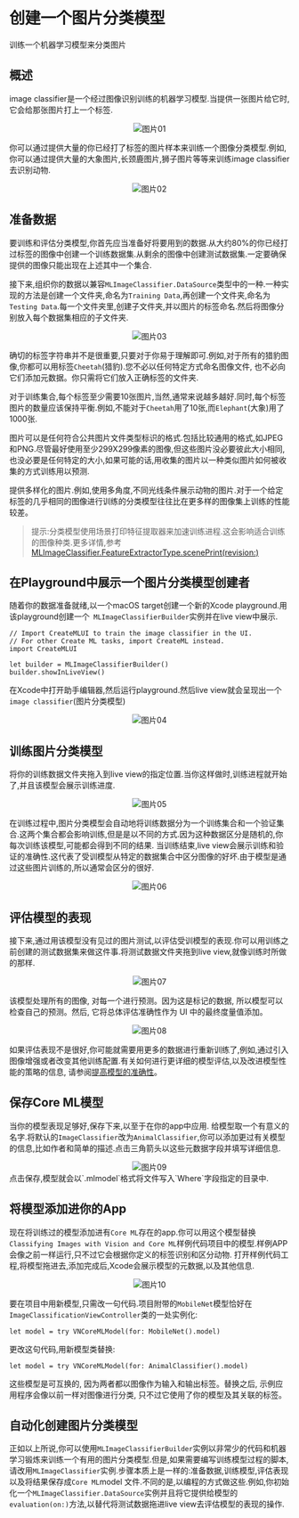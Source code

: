 # 创建一个图片分类模型
训练一个机器学习模型来分类图片
## 概述
image classifier是一个经过图像识别训练的机器学习模型.当提供一张图片给它时,它会给那张图片打上一个标签.
<div align="center"><img src="./01.jpg" alt="图片01"></div>

你可以通过提供大量的你已经打了标签的图片样本来训练一个图像分类模型.例如,你可以通过提供大量的大象图片,长颈鹿图片,狮子图片等等来训练image classifier去识别动物.
<div align="center"><img src="./02.jpg" alt="图片02"></div>

## 准备数据
要训练和评估分类模型,你首先应当准备好将要用到的数据.从大约80%的你已经打过标签的图像中创建一个训练数据集.从剩余的图像中创建测试数据集.一定要确保提供的图像只能出现在上述其中一个集合.

接下来,组织你的数据以兼容`MLImageClassifier.DataSource`类型中的一种.一种实现的方法是创建一个文件夹,命名为`Training Data`,再创建一个文件夹,命名为`Testing Data`.每一个文件夹里,创建子文件夹,并以图片的标签命名.然后将图像分别放入每个数据集相应的子文件夹.
<div align="center"><img src="./03.jpg" alt="图片03"></div>

确切的标签字符串并不是很重要,只要对于你易于理解即可.例如,对于所有的猎豹图像,你都可以用标签`Cheetah`(猎豹).您不必以任何特定方式命名图像文件, 也不必向它们添加元数据。你只需将它们放入正确标签的文件夹.

对于训练集合,每个标签至少需要10张图片,当然,通常来说越多越好.同时,每个标签图片的数量应该保持平衡.例如,不能对于`Cheetah`用了10张,而`Elephant`(大象)用了1000张.

图片可以是任何符合公共图片文件类型标识的格式.包括比较通用的格式,如JPEG和PNG.尽管最好使用至少299X299像素的图像,但这些图片没必要彼此大小相同,也没必要是任何特定的大小,如果可能的话,用收集的图片以一种类似图片如何被收集的方式训练用以预测.

提供多样化的图片.例如,使用多角度,不同光线条件展示动物的图片.对于一个给定标签的几乎相同的图像进行训练的分类模型往往比在更多样的图像集上训练的性能较差。

>提示:分类模型使用场景打印特征提取器来加速训练进程.这会影响适合训练的图像种类.更多详情,参考[MLImageClassifier.FeatureExtractorType.scenePrint(revision:)]()

## 在Playground中展示一个图片分类模型创建者
随着你的数据准备就绪,以一个macOS target创建一个新的Xcode playground.用该playground创建一个` MLImageClassifierBuilder`实例并在live view中展示.

```
// Import CreateMLUI to train the image classifier in the UI.
// For other Create ML tasks, import CreateML instead.
import CreateMLUI 

let builder = MLImageClassifierBuilder()
builder.showInLiveView()
```

在Xcode中打开助手编辑器,然后运行playground.然后live view就会呈现出一个`image classifier`(图片分类模型)
<div align="center"><img src="./04.jpg" alt="图片04"></div>

## 训练图片分类模型
将你的训练数据文件夹拖入到live view的指定位置.当你这样做时,训练进程就开始了,并且该模型会展示训练进度.
<div align="center"><img src="./05.jpg" alt="图片05"></div>

在训练过程中,图片分类模型会自动地将训练数据分为一个训练集合和一个验证集合.这两个集合都会影响训练,但是是以不同的方式.因为这种数据区分是随机的,你每次训练该模型,可能都会得到不同的结果.
当训练结束,live view会展示训练和验证的准确性.这代表了受训模型从特定的数据集合中区分图像的好坏.由于模型是通过这些图片训练的,所以通常会区分的很好.
<div align="center"><img src="./06.jpg" alt="图片06"></div>

## 评估模型的表现
接下来,通过用该模型没有见过的图片测试,以评估受训模型的表现.你可以用训练之前创建的测试数据集来做这件事.将测试数据文件夹拖到live view,就像训练时所做的那样.
<div align="center"><img src="./07.jpg" alt="图片07"></div>

该模型处理所有的图像, 对每一个进行预测。因为这是标记的数据, 所以模型可以检查自己的预测。然后, 它将总体评估准确性作为 UI 中的最终度量值添加。
<div align="center"><img src="./08.jpg" alt="图片08"></div>

如果评估表现不是很好,你可能就需要用更多的数据进行重新训练了,例如,通过引入图像增强或者改变其他训练配置.有关如何进行更详细的模型评估,以及改进模型性能的策略的信息, 请参阅[提高模型的准确性]()。

## 保存Core ML模型
当你的模型表现足够好,保存下来,以至于在你的app中应用.
给模型取一个有意义的名字.将默认的`ImageClassifier`改为`AnimalClassifier`,你可以添加更过有关模型的信息,比如作者和简单的描述.点击三角箭头以这些元数据字段并填写详细信息.
<div align="center"><img src="./09.jpg" alt="图片09"></div>
点击保存,模型就会以`.mlmodel`格式将文件写入`Where`字段指定的目录中.

## 将模型添加进你的App
现在将训练过的模型添加进有`Core ML`存在的app.你可以用这个模型替换`Classifying Images with Vision and Core ML`样例代码项目中的模型.样例APP会像之前一样运行,只不过它会根据你定义的标签识别和区分动物.
打开样例代码工程,将模型拖进去,添加完成后,Xcode会展示模型的元数据,以及其他信息.
<div align="center"><img src="./10.jpg" alt="图片10"></div>

要在项目中用新模型,只需改一句代码.项目附带的`MobileNet`模型恰好在`ImageClassificationViewController`类的一处实例化:
```
let model = try VNCoreMLModel(for: MobileNet().model)
```
更改这句代码,用新模型类替换:
```
let model = try VNCoreMLModel(for: AnimalClassifier().model)
```
这些模型是可互换的, 因为两者都以图像作为输入和输出标签。替换之后, 示例应用程序会像以前一样对图像进行分类, 只不过它使用了你的模型及其关联的标签。

## 自动化创建图片分类模型
正如以上所说,你可以使用`MLImageClassifierBuilder`实例以非常少的代码和机器学习锻炼来训练一个有用的图片分类模型.但是,如果需要编写训练模型过程的脚本,请改用`MLImageClassifier`实例.步骤本质上是一样的:准备数据,训练模型,评估表现以及将结果保存成`Core ML`model 文件.不同的是,以编程的方式做这些.例如,你初始化一个`MLImageClassifier.DataSource`实例并且将它提供给模型的`evaluation(on:)`方法,以替代将测试数据拖进live view去评估模型的表现的操作.

